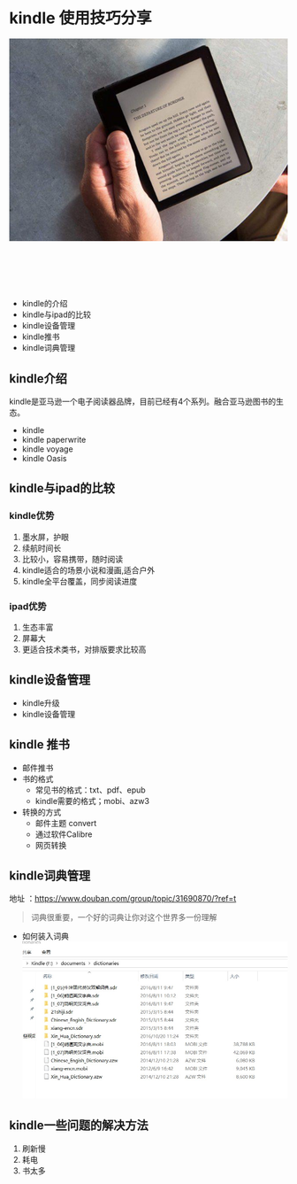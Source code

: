  # kindle 使用技巧分享
 
  ![avatar](image/1.jpeg)
  <br>
    <br>
      <br>
        <br>
          <br>
            <br>
        
  - kindle的介绍
  - kindle与ipad的比较
  - kindle设备管理
  - kindle推书
  - kindle词典管理
 
 ## kindle介绍
kindle是亚马逊一个电子阅读器品牌，目前已经有4个系列。融合亚马逊图书的生态。
 * kindle 
 * kindle paperwrite
 * kindle voyage
 * kindle Oasis

 ## kindle与ipad的比较
 ### kindle优势
 1. 墨水屏，护眼
 2. 续航时间长
 3. 比较小，容易携带，随时阅读
 4. kindle适合的场景小说和漫画,适合户外
 5. kindle全平台覆盖，同步阅读进度
 
 ### ipad优势
 1. 生态丰富
 2. 屏幕大
 3. 更适合技术类书，对排版要求比较高
 
 ## kindle设备管理
  - kindle升级
  - kindle设备管理
 
 ## kindle 推书
 - 邮件推书
 - 书的格式
    - 常见书的格式：txt、pdf、epub 
    - kindle需要的格式；mobi、azw3
 - 转换的方式
    - 邮件主题 convert
    - 通过软件Calibre
    - 网页转换
    
 ## kindle词典管理
 地址 ：https://www.douban.com/group/topic/31690870/?ref=t
 >词典很重要，一个好的词典让你对这个世界多一份理解
 - 如何装入词典
 ![avatar](image/menu.saveimg.savepath20181226234927.jpg)
 
 ## kindle一些问题的解决方法
 1. 刷新慢
 2. 耗电
 3. 书太多
  
